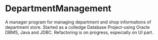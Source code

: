 # DepartmentManagement
A manager program for managing department and shop informations of department store.
Started as a colledge Database Project-using Oracle DBMS, Java and JDBC.
Refactoring is on progress, especially on UI part.
